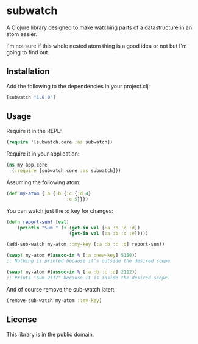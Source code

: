 # subwatch

A Clojure library designed to make watching parts of a datastructure in an atom
easier.

I'm not sure if this whole nested atom thing is a good idea or not but I'm going
to find out.

## Installation

Add the following to the dependencies in your project.clj:

```clojure
[subwatch "1.0.0"]
```

## Usage

Require it in the REPL:

```clojure
(require '[subwatch.core :as subwatch])
```

Require it in your application:

```clojure
(ns my-app.core
  (:require [subwatch.core :as subwatch]))
```

Assuming the following atom:

```clojure
(def my-atom {:a {:b {:c {:d 4}
                      :e 5}}})
```

You can watch just the :d key for changes:

```clojure
(defn report-sum! [val]
    (println "Sum " (+ (get-in val [:a :b :c :d])
                       (get-in val [:a :b :c :e]))))

(add-sub-watch my-atom ::my-key [:a :b :c :d] report-sum!)

(swap! my-atom #(assoc-in % [:a :new-key] 5150))
;; Nothing is printed because it's outside the desired scope

(swap! my-atom #(assoc-in % [:a :b :c :d] 2112))
;; Prints "Sum 2117" because it is inside the desired scope.
```

And of course remove the sub-watch later:

```clojure
(remove-sub-watch my-atom ::my-key)
```

## License

This library is in the public domain.